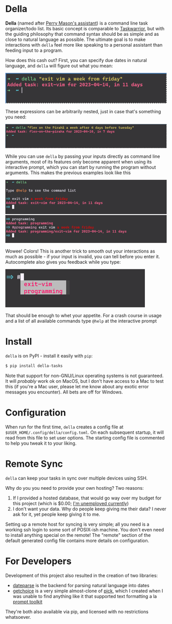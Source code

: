 # Della

**Della** (named after [Perry Mason's assistant](https://en.wikipedia.org/wiki/Della_Street)) is a command line task organizer/todo list. Its basic concept is comparable to [Taskwarrior](https://taskwarrior.org/), but with the guiding philosophy that command syntax should be as simple and as close to natural language as possible. The ultimate goal is to make interactions with `della` feel more like speaking to a personal assistant than feeding input to a program.

How does this cash out? First, you can specify due dates in natural language, and `della` will figure out what you mean: 

![1](screenshots/della-1.png)

These expressions can be arbitrarily nested, just in case that's something you need:

![2](screenshots/della-2.png)

While you can use `della` by passing your inputs directly as command line arguments, most of its features only become apparent when using its interactive prompt, which you can start by running the program without arguments. This makes the previous examples look like this

![3](screenshots/della-3.png)
![4](screenshots/della-4.png)

Wowee! Colors!  This is another trick to smooth out your interactions as much as possible - if your input is invalid, you can tell before you enter it. Autocomplete also gives you feedback while you type:

![5](screenshots/della-5.png)

That should be enough to whet your appetite. For a crash course in usage and a list of all available commands type `@help` at the interactive prompt

# Install

`della` is on PyPI - install it easily with `pip`: 
```bash
$ pip install della-tasks
```

Note that support for non-GNU/Linux operating systems is not guaranteed. It will *probably* work ok on MacOS, but I don't have access to a Mac to test this (if you're a Mac user, please let me know about any exotic error messages you encounter). All bets are off for Windows. 


# Configuration

When run for the first time, `della` creates a config file at `$USER_HOME/.config/della/config.toml`. On each subsequent startup, it will read from this file to set user options. The starting config file is commented to help you tweak it to your liking.

# Remote Sync
`della` can keep your tasks in sync over multiple devices using SSH. 

Why do you you need to provide your own hosting? Two reasons:
1. If I provided a hosted database, that would go way over my budget for this project (which is $0.00; [I'm unemployed currently](https://github.com/keagud/resume))
2. I don't want your data. Why do people keep giving me their data? I never ask for it, yet people keep giving it to me. 

Setting up a remote host for syncing is very simple; all you need is a working ssh login to some sort of POSIX-ish machine. You don't even need to install anything special on the remote! The "remote" section of the default generated config file contains more details on configuration.


# For Developers 
Development of this project also resulted in the creation of two libraries:

  - [dateparse](https://github.com/keagud/dateparse) is the backend for parsing natural language into dates  
  - [getchoice](https://github.com/keagud/getchoice) is a very simple almost-clone of [pick](https://github.com/wong2/pick), which I created when I was unable to find anything like it that supported text formatting a la [prompt toolkit](https://github.com/prompt-toolkit/python-prompt-toolkit)

They're both also available via pip, and licensed with no restrictions whatsoever. 


